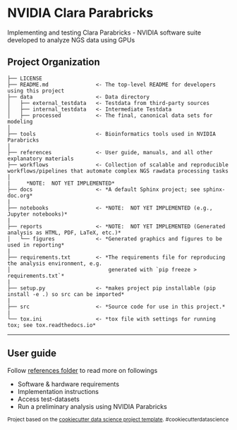 NVIDIA Clara Parabricks
==============================

Implementing and testing Clara Parabricks - NVIDIA software suite developed to analyze NGS data using GPUs

Project Organization
------------

    ├── LICENSE
    ├── README.md               <- The top-level README for developers using this project
    ├── data                    <- Data directory
    │   ├── external_testdata   <- Testdata from third-party sources
    │   ├── internal_testdata   <- Intermediate Testdata 
    │   ├── processed           <- The final, canonical data sets for modeling
    │
    ├── tools                   <- Bioinformatics tools used in NVIDIA Parabricks
    │
    ├── references              <- User guide, manuals, and all other explanatory materials
    ├── workflows               <- Collection of scalable and reproducible workflows/pipelines that automate complex NGS rawdata processing tasks 
    │
    |     *NOTE:  NOT YET IMPLEMENTED*
    ├── docs                    <- *A default Sphinx project; see sphinx-doc.org*
    |
    ├── notebooks               <- *NOTE:  NOT YET IMPLEMENTED (e.g., Jupyter notebooks)*
    |
    ├── reports                 <- *NOTE:  NOT YET IMPLEMENTED (Generated analysis as HTML, PDF, LaTeX, etc.)*
    │   └── figures             <- *Generated graphics and figures to be used in reporting*
    |
    ├── requirements.txt        <- *The requirements file for reproducing the analysis environment, e.g.
    │                               generated with `pip freeze > requirements.txt`*
    |
    ├── setup.py                <- *makes project pip installable (pip install -e .) so src can be imported*
    |
    ├── src                     <- *Source code for use in this project.*
    |
    └── tox.ini                 <- *tox file with settings for running tox; see tox.readthedocs.io*

--------

User guide
-----------

Follow [references folder](references/README.md) to read more on followings

* Software & hardware requirements
* Implementation instructions
* Access test-datasets
* Run a preliminary analysis using NVIDIA Parabricks

<p><small>Project based on the <a target="_blank" href="https://drivendata.github.io/cookiecutter-data-science/">cookiecutter data science project template</a>. #cookiecutterdatascience</small></p>

